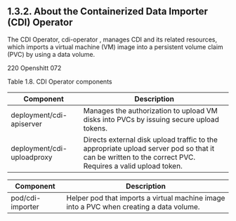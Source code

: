 ## 1.3.2. About the Containerized Data Importer (CDI) Operator

The CDI Operator, cdi-operator , manages CDI and its related resources, which imports a virtual machine (VM) image into a persistent volume claim (PVC) by using a data volume.

<!-- image -->

220 Openshitt 072

Table 1.8. CDI Operator components

| Component                  | Description                                                                                                                                            |
|----------------------------|--------------------------------------------------------------------------------------------------------------------------------------------------------|
| deployment/cdi-apiserver   | Manages the authorization to upload VM disks into PVCs by issuing secure upload tokens.                                                                |
| deployment/cdi-uploadproxy | Directs external disk upload traffic to the appropriate upload server pod so that it can be written to the correct PVC. Requires a valid upload token. |

| Component        | Description                                                                             |
|------------------|-----------------------------------------------------------------------------------------|
| pod/cdi-importer | Helper pod that imports a virtual machine image into a PVC when creating a data volume. |

